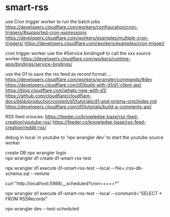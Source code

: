# smart-rss

use Cron trigger worker to run the batch jobs
https://developers.cloudflare.com/workers/configuration/cron-triggers/#supported-cron-expressions
https://developers.cloudflare.com/workers/examples/multiple-cron-triggers/
https://developers.cloudflare.com/workers/examples/cron-trigger/

cron trigger worker use the #Service bindings# to call the xxx source worker
https://developers.cloudflare.com/workers/runtime-apis/bindings/service-bindings/


use the D1 to save the rss feed as record format....
https://developers.cloudflare.com/workers/wrangler/commands/#dev
https://developers.cloudflare.com/d1/build-with-d1/d1-client-api/
https://blog.cloudflare.com/whats-new-with-d1/
https://github.com/cloudflare/cloudflare-docs/blob/production/content/d1/tutorials/d1-and-prisma-orm/index.md
https://developers.cloudflare.com/d1/tutorials/build-a-comments-api/


RSS feed srouces:
https://feeder.co/knowledge-base/rss-feed-creation/youtube-rss/
https://feeder.co/knowledge-base/rss-feed-creation/reddit-rss/


debug in local:
in youtube to 'npx wrangler dev' to start the youtube source worker

create DB
npx wrangler login  
npx wrangler d1 create d1-smart-rss-test  

 npx wrangler d1 execute d1-smart-rss-test --local --file=./rss-db-schema.sql 
 --remote

 curl "http://localhost:5988/__scheduled?cron=*+*+*+*+*" 

 npx wrangler d1 execute d1-smart-rss-test --local --command="SELECT * FROM RSSRecords"

 npx wrangler dev --test-scheduled